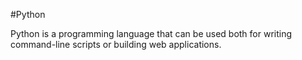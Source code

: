 #Python

Python is a programming language that can be used both for writing command-line scripts or building web applications.